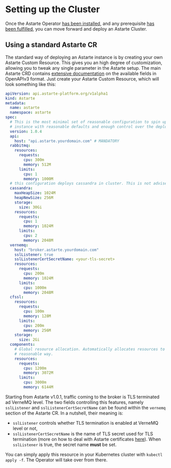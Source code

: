 # Setting up the Cluster

Once the Astarte Operator [has been installed](030-installation_kubernetes.html), and any prerequisite
[has been fulfilled](020-prerequisites.html), you can move forward and deploy an Astarte Cluster.

## Using a standard Astarte CR

The standard way of deploying an Astarte instance is by creating your own Astarte Custom Resource.
This gives you an high degree of customization, allowing you to tweak any single parameter in the
Astarte setup. The main Astarte CRD contains [extensive
documentation](https://github.com/astarte-platform/astarte-kubernetes-operator/blob/v1.0.4/config/crd/bases/api.astarte-platform.org_astartes.yaml)
on the available fields in OpenAPIv3 format. Just create your Astarte Custom Resource, which will
look something like this:

```yaml
apiVersion: api.astarte-platform.org/v1alpha1
kind: Astarte
metadata:
  name: astarte
  namespace: astarte
spec:
  # This is the most minimal set of reasonable configuration to spin up an Astarte
  # instance with reasonable defaults and enough control over the deployment.
  version: 1.0.4
  api:
    host: "api.astarte.yourdomain.com" # MANDATORY
  rabbitmq:
    resources:
      requests:
        cpu: 300m
        memory: 512M
      limits:
        cpu: 1
        memory: 1000M
  # this configuration deploys cassandra in cluster. This is not advised for production environments
  cassandra:
    maxHeapSize: 1024M
    heapNewSize: 256M
    storage:
      size: 30Gi
    resources:
      requests:
        cpu: 1
        memory: 1024M
      limits:
        cpu: 2
        memory: 2048M
  vernemq:
    host: "broker.astarte.yourdomain.com"
    sslListener: true
    sslListenerCertSecretName: <your-tls-secret>
    resources:
      requests:
        cpu: 200m
        memory: 1024M
      limits:
        cpu: 1000m
        memory: 2048M
  cfssl:
    resources:
      requests:
        cpu: 100m
        memory: 128M
      limits:
        cpu: 200m
        memory: 256M
    storage:
      size: 2Gi
  components:
    # Global resource allocation. Automatically allocates resources to components weighted in a
    # reasonable way.
    resources:
      requests:
        cpu: 1200m
        memory: 3072M
      limits:
        cpu: 3000m
        memory: 6144M
```

Starting from Astarte v1.0.1, traffic coming to the broker is TLS terminated ad VerneMQ level. The
two fields controlling this features, namely `sslListener` and `sslListenerCertSecretName` can be
found within the `vernemq` section of the Astarte CR. In a nutshell, their meaning is:
- `sslListener` controls whether TLS termination is enabled at VerneMQ level or not,
- `sslListenerCertSecretName` is the name of TLS secret used for TLS termination (more on how to
  deal with Astarte certificates [here](050-handling_certificates.html)). When `sslListener` is
  true, the secret name **must** be set.

You can simply apply this resource in your Kubernetes cluster with `kubectl apply -f`. The Operator
will take over from there.
